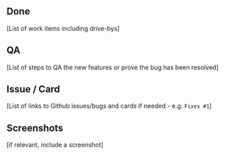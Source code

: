 ## Done

[List of work items including drive-bys]

## QA

[List of steps to QA the new features or prove the bug has been resolved]

## Issue / Card

[List of links to Github issues/bugs and cards if needed - e.g. `Fixes #1`]

## Screenshots

[if relevant, include a screenshot]
  
